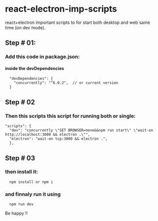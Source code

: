 # react-electron-imp-scripts
react+electron important scripts to for start both desktop and web same time (on dev mode). 

## Step # 01:
  ### Add this code in package.json:
   #### inside the devDependencies

      "devDependencies": {
        "concurrently": "^6.0.2",  // or current version
      }
      
## Step # 02
### Then this scripts this script for running both or single:
  
    "scripts": {
      "dev": "concurrently \"SET BROWSER=none&&npm run start\" \"wait-on http://localhost:3000 && electron .\"",
      "electron": "wait-on tcp:3000 && electron .",
      },

## Step # 03
### then install it:
      npm install or npm i

### and finnaly run it using
                    
      npm run dev
      
Be happy !!
